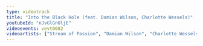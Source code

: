 ```yaml
---
type: videotrack
title: "Into the Black Hole (feat. Damian Wilson, Charlotte Wessels)"
youtubeId: "nJvGlGnOljE"
videoevents: vevt0002
videoartists: ["Stream of Passion", "Damian Wilson", "Charlotte Wessels"]
---
```

